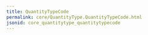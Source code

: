 ```yaml
---
title: QuantityTypeCode
permalink: core/QuantityType.QuantityTypeCode.html
jsonid: core_quantitytype_quantitytypecode
---
```

